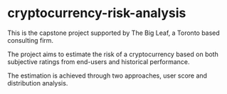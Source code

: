 # cryptocurrency-risk-analysis

This is the capstone project supported by The Big Leaf, a Toronto based consulting firm. 

The project aims to estimate the risk of a cryptocurrency based on both subjective ratings from end-users and historical performance.

The estimation is achieved through two approaches, user score and distribution analysis.
